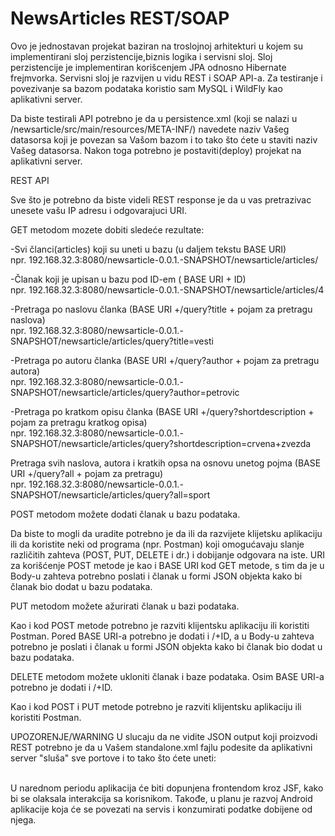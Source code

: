 # NewsArticles REST/SOAP
Ovo je jednostavan projekat baziran na troslojnoj arhitekturi u kojem su implementirani sloj perzistencije,biznis logika i servisni sloj.
Sloj perzistencije je implementiran korišcenjem JPA odnosno Hibernate frejmvorka.
Servisni sloj je razvijen u vidu REST i SOAP API-a. 
Za testiranje i povezivanje sa bazom podataka koristio sam MySQL i WildFly kao aplikativni server.

Da biste testirali API potrebno je da u persistence.xml (koji se nalazi u /newsarticle/src/main/resources/META-INF/)
navedete naziv Vašeg datasorsa koji je povezan sa Vašom bazom i to tako što ćete u <jta-data-source></jta-data-source> staviti naziv Vašeg datasorsa.
Nakon toga potrebno je postaviti(deploy) projekat na aplikativni server.

    
REST API

Sve što je potrebno da biste videli REST response je da u vas pretrazivac unesete vašu IP adresu i odgovarajuci URI.

GET metodom mozete dobiti sledeće rezultate:

-Svi članci(articles) koji su uneti u bazu (u daljem tekstu BASE URI)
<br>npr.     192.168.32.3:8080/newsarticle-0.0.1.-SNAPSHOT/newsarticle/articles/

-Članak koji je upisan u bazu pod ID-em ( BASE URI + ID)
<br>npr.     192.168.32.3:8080/newsarticle-0.0.1.-SNAPSHOT/newsarticle/articles/4

-Pretraga po naslovu članka (BASE URI +/query?title + pojam za pretragu naslova) 
<br>npr.     192.168.32.3:8080/newsarticle-0.0.1.-SNAPSHOT/newsarticle/articles/query?title=vesti

-Pretraga po autoru članka (BASE URI +/query?author + pojam za pretragu autora) 
<br>npr.     192.168.32.3:8080/newsarticle-0.0.1.-SNAPSHOT/newsarticle/articles/query?author=petrovic

-Pretraga po kratkom opisu članka (BASE URI +/query?shortdescription + pojam za pretragu kratkog opisa) 
<br>npr.     192.168.32.3:8080/newsarticle-0.0.1.-SNAPSHOT/newsarticle/articles/query?shortdescription=crvena+zvezda

Pretraga svih naslova, autora i kratkih opsa na osnovu unetog pojma (BASE URI +/query?all + pojam za pretragu) 
<br>npr.     192.168.32.3:8080/newsarticle-0.0.1.-SNAPSHOT/newsarticle/articles/query?all=sport

POST  metodom možete dodati članak u bazu podataka.

Da biste to mogli da uradite potrebno je da ili da razvijete klijetsku aplikaciju ili da koristite neki od programa (npr. Postman) koji omogućavaju slanje različitih zahteva (POST, PUT, DELETE i dr.) i dobijanje odgovara na iste.
URI za korišćenje POST metode je kao i BASE URI kod GET metode, s tim da je u Body-u zahteva potrebno poslati i članak u formi JSON objekta kako bi članak bio dodat u bazu podataka.

PUT metodom možete ažurirati članak u bazi podataka.

Kao i kod POST metode potrebno je razviti klijentsku aplikaciju ili koristiti Postman.
Pored BASE URI-a potrebno je dodati i /+ID, a u Body-u zahteva potrebno je poslati i članak u formi JSON objekta kako bi članak bio dodat u bazu podataka.

DELETE metodom možete ukloniti članak i baze podataka.
Osim BASE URI-a potrebno je dodati i /+ID.

Kao i kod POST i PUT metode potrebno je razviti klijentsku aplikaciju ili koristiti Postman.


UPOZORENJE/WARNING  U slucaju da ne vidite JSON output koji proizvodi REST potrebno je da u Vašem standalone.xml fajlu podesite da aplikativni server "sluša" sve portove i to tako što ćete uneti: 
          <interface name="any">  
               <any-address/>  
          </interface>  
          
          
U narednom periodu aplikacija će biti dopunjena frontendom kroz JSF, kako bi se olaksala interakcija sa korisnikom.
Takođe, u planu je razvoj Android aplikacije koja će se povezati na servis i konzumirati podatke dobijene od njega.
